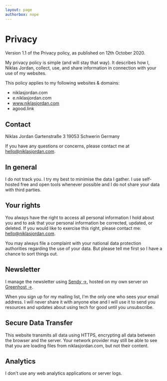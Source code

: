 ```yaml
---
layout: page
authorbox: nope
---
```


# Privacy

Version 1.1 of the Privacy policy, as published on 12th October 2020.

My privacy policy is simple (and will stay that way). It describes how I, Niklas Jordan, collect, use, and share information in connection with your use of my websites.

This policy applies to my following websites & domains:
- niklasjordan.com
- e.niklasjordan.com
- www.niklasjordan.com
- agood.link

## Contact
Niklas Jordan
Gartenstraße 3
19053 Schwerin
Germany

If you have any questions or concerns, please contact me at [hello@niklasjordan.com](mailto:hello@niklasjordan.com).

## In general

I do not track you. I try my best to minimise the data I gather. I use self-hosted free and open tools whenever possible and I do not share your data with third parties.

## Your rights
You always have the right to access all personal information I hold about you and to ask that your personal information be corrected, updated, or deleted. If you would like to exercise this right, please contact me: [hello@niklasjordan.com](mailto:hello@niklasjordan.com).

You may always file a complaint with your national data protection authorities regarding the use of your data. But please tell me first so I have a chance to sort things out.

## Newsletter
I manage the newsletter using [Sendy →](https://sendy.co/), hosted on my own server on [Greenhost →](https://greenhost.net/).

When you sign up for my mailing list, I'm the only one who sees your email address. I will never share it with anyone else and I will use it to send you resources and updates about using tech for good until you unsubscribe.

## Secure Data Transfer
This website transmits all data using HTTPS, encrypting all data between the browser and the server. Your network provider may still be able to see that you are loading files from niklasjordan.com, but not their content.

## Analytics
I don't use any web analytics applications or server logs.